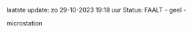 laatste update: 
zo 29-10-2023 19:18   uur 
Status: FAALT - geel - 
<div class="service Y">microstation</div>